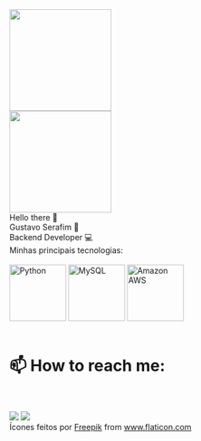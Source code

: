 <div>
  <img height="180em" src="https://github-readme-stats.vercel.app/api?username=gustavohserafim&show_icons=true&theme=dracula&include_all_commits=true&count_private=true"/><br/>
  <img height="180em" src="https://github-readme-stats.vercel.app/api/top-langs/?username=gustavohserafim&layout=compact&langs_count=7&theme=dracula"/>
</div>
Hello there 👋 <br>
Gustavo Serafim 🧔 <br>
Backend Developer 💻
<div style="display: inline_block">
 Minhas principais tecnologias: <br><br>
<img height="100em" src="https://image.flaticon.com/icons/png/512/1822/1822899.png" alt="Python" title="Python"/>
<img height="100em" src="https://image.flaticon.com/icons/png/512/288/288882.png" alt="MySQL" title="MySQL"/>
<img height="100em" src="https://image.flaticon.com/icons/png/512/1163/1163573.png" alt="Amazon AWS" title="Amazon AWS"/>
  
</div>

<br>
<h1>
📫 How to reach me: <br><br> </h1>
<a href = "mailto:gustavolegio@gmail.com"><img src="https://img.shields.io/badge/-Gmail-%23333?style=for-the-badge&logo=gmail&logoColor=white" target="_blank"></a>
<a href="https://www.linkedin.com/in/gustavo-serafim-525268104/" target="_blank"><img src="https://img.shields.io/badge/-LinkedIn-%230077B5?style=for-the-badge&logo=linkedin&logoColor=white" target="_blank"></a> 
<br>
<div>Ícones feitos por <a href="https://www.freepik.com" title="Freepik">Freepik</a> from <a href="https://www.flaticon.com/br/" title="Flaticon">www.flaticon.com</a></div>
